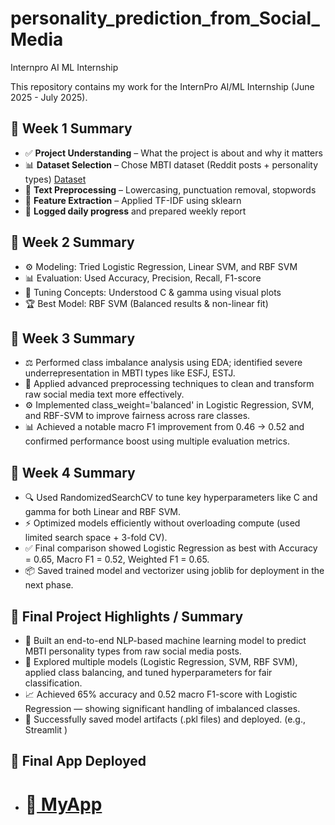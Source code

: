# personality_prediction_from_Social_Media
Internpro AI ML Internship 

This repository contains my work  for the InternPro AI/ML Internship (June 2025 - July 2025).

## 📅 Week 1 Summary

- ✅ **Project Understanding** – What the project is about and why it matters
- 📊 **Dataset Selection** – Chose MBTI dataset (Reddit posts + personality types)   [Dataset](https://www.kaggle.com/datasets/datasnaek/mbti-type/data)
- 🧹 **Text Preprocessing** – Lowercasing, punctuation removal, stopwords
- 🔢 **Feature Extraction** – Applied TF-IDF using sklearn
- 📝 **Logged daily progress** and prepared weekly report

## 📅 Week 2 Summary

- ⚙️ Modeling: Tried Logistic Regression, Linear SVM, and RBF SVM
- 📊 Evaluation: Used Accuracy, Precision, Recall, F1-score
- 🧠 Tuning Concepts: Understood C & gamma using visual plots
- 🏆 Best Model: RBF SVM (Balanced results & non-linear fit)

## 📅 Week 3 Summary
- ⚖️ Performed class imbalance analysis using EDA; identified severe underrepresentation in MBTI types like ESFJ, ESTJ.
- 🧹 Applied advanced preprocessing techniques to clean and transform raw social media text more effectively.
- ⚙️ Implemented class_weight='balanced' in Logistic Regression, SVM, and RBF-SVM to improve fairness across rare classes.
- 📊 Achieved a notable macro F1 improvement from 0.46 → 0.52 and confirmed performance boost using multiple evaluation metrics.

## 📅 Week 4 Summary
- 🔍 Used RandomizedSearchCV to tune key hyperparameters like C and gamma for both Linear and RBF SVM.
- ⚡ Optimized models efficiently without overloading compute (used limited search space + 3-fold CV).
- ✅ Final comparison showed Logistic Regression as best with Accuracy = 0.65, Macro F1 = 0.52, Weighted F1 = 0.65.
- 📦 Saved trained model and vectorizer using joblib for deployment in the next phase.

## 📅 Final Project Highlights / Summary
- 🤖 Built an end-to-end NLP-based machine learning model to predict MBTI personality types from raw social media posts.
- 🧠 Explored multiple models (Logistic Regression, SVM, RBF SVM), applied class balancing, and tuned hyperparameters for fair classification.
- 📈 Achieved 65% accuracy and 0.52 macro F1-score with Logistic Regression — showing significant handling of imbalanced classes.
- 💾 Successfully saved model artifacts (.pkl files) and deployed. (e.g., Streamlit )

## 📅 Final App Deployed
- # 🚀[ MyApp ](https://personalitypredictionfromsocialmedia.streamlit.app/)
  

